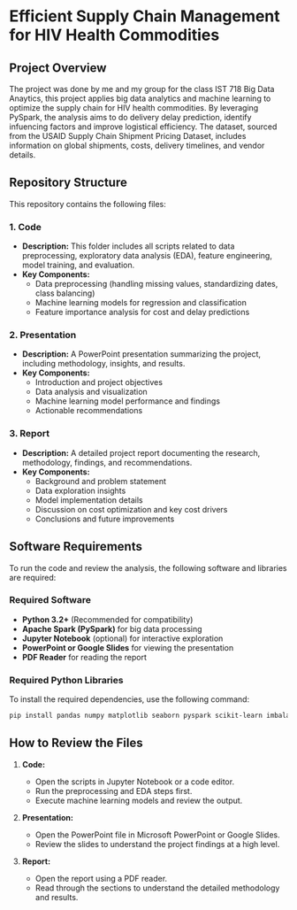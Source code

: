 # Efficient Supply Chain Management for HIV Health Commodities

## Project Overview
The project was done by me and my group for the class IST 718 Big Data Anaytics, this project applies big data analytics and machine learning to optimize the supply chain for HIV health commodities. By leveraging PySpark, the analysis aims to do delivery delay prediction, identify infuencing factors and improve logistical efficiency. The dataset, sourced from the USAID Supply Chain Shipment Pricing Dataset, includes information on global shipments, costs, delivery timelines, and vendor details.

## Repository Structure
This repository contains the following files:

### 1. Code
- **Description:** This folder includes all scripts related to data preprocessing, exploratory data analysis (EDA), feature engineering, model training, and evaluation.
- **Key Components:**
  - Data preprocessing (handling missing values, standardizing dates, class balancing)
  - Machine learning models for regression and classification
  - Feature importance analysis for cost and delay predictions

### 2. Presentation
- **Description:** A PowerPoint presentation summarizing the project, including methodology, insights, and results.
- **Key Components:**
  - Introduction and project objectives
  - Data analysis and visualization
  - Machine learning model performance and findings
  - Actionable recommendations

### 3. Report
- **Description:** A detailed project report documenting the research, methodology, findings, and recommendations.
- **Key Components:**
  - Background and problem statement
  - Data exploration insights
  - Model implementation details
  - Discussion on cost optimization and key cost drivers
  - Conclusions and future improvements

## Software Requirements
To run the code and review the analysis, the following software and libraries are required:


### Required Software
- **Python 3.2+** (Recommended for compatibility)
- **Apache Spark (PySpark)** for big data processing
- **Jupyter Notebook** (optional) for interactive exploration
- **PowerPoint or Google Slides** for viewing the presentation
- **PDF Reader** for reading the report

### Required Python Libraries
To install the required dependencies, use the following command:
```bash
pip install pandas numpy matplotlib seaborn pyspark scikit-learn imbalanced-learn
```

## How to Review the Files
1. **Code:**
   - Open the scripts in Jupyter Notebook or a code editor.
   - Run the preprocessing and EDA steps first.
   - Execute machine learning models and review the output.

2. **Presentation:**
   - Open the PowerPoint file in Microsoft PowerPoint or Google Slides.
   - Review the slides to understand the project findings at a high level.

3. **Report:**
   - Open the report using a PDF reader.
   - Read through the sections to understand the detailed methodology and results.